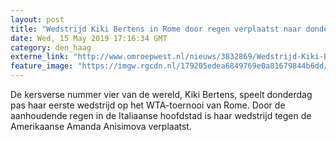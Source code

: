 ```yaml
---
layout: post
title: "Wedstrijd Kiki Bertens in Rome door regen verplaatst naar donderdag"
date: Wed, 15 May 2019 17:16:34 GMT
category: den_haag
externe_link: "http://www.omroepwest.nl/nieuws/3832869/Wedstrijd-Kiki-Bertens-in-Rome-door-regen-verplaatst-naar-donderdag"
feature_image: "https://imgw.rgcdn.nl/179205edea6849769e0a81679844b6dd/opener/3831114.jpg"
---
```


De kersverse nummer vier van de wereld, Kiki Bertens, speelt donderdag pas haar eerste wedstrijd op het WTA-toernooi van Rome. Door de aanhoudende regen in de Italiaanse hoofdstad is haar wedstrijd tegen de Amerikaanse Amanda Anisimova verplaatst.

